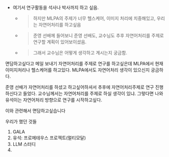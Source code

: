 - 여기서 연구활동을 석사나 박사까지 하고 싶음.
	- > 하지만 MLPA의 주제가 너무 헬스케어, 이미지 처리에 치중해있고, 우리는 자연어처리를 하고싶음
	- > 준영 선배께 들어보니 준영 선배도, 교수님도 추후 자연어처리를 주제로 연구할 계획이 있어보이셨음.
	- > 그래서 교수님은 어떻게 생각하고 계시는지 궁금함.


면담하고싶다고 메일 보내기
자연어처리를 주제로 연구를 하고싶은데 MLPA에서 현재 이미지처리나 헬스케어를 하고있다. MLPA에서도 자연어처리 생각이 있으신지 궁금하다.

준영 선배가 자연어처리를 하셨고 하고싶어하셔서 추후에 자연어처리주제로 연구 진행하신다고 들었다.
교수님께서는 자연어처리를 주제로 하실 생각이 있냐. 그렇다면 나와 유석이는 자연어처리 방향으로 연구를 시작하고싶다.

이와 관련해서 면담하고싶습니다

우리가 했던 것들
1. GALA
2. 유석: 프로메테우스 프로젝트(멀티모달)
3. LLM 스터디
4. 